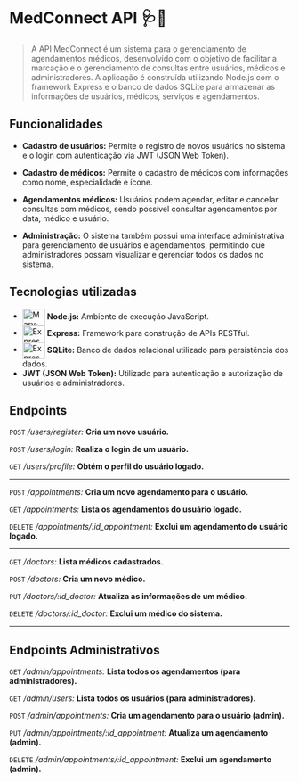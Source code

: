 # MedConnect API 🩺💉
> A API MedConnect é um sistema para o gerenciamento de agendamentos médicos, desenvolvido com o objetivo de facilitar a marcação e o gerenciamento de consultas entre usuários, médicos e administradores. A aplicação é construída utilizando Node.js com o framework Express e o banco de dados SQLite para armazenar as informações de usuários, médicos, serviços e agendamentos.

## Funcionalidades

- **Cadastro de usuários:** Permite o registro de novos usuários no sistema e o login com autenticação via JWT (JSON Web Token).

- **Cadastro de médicos:** Permite o cadastro de médicos com informações como nome, especialidade e ícone.

- **Agendamentos médicos:** Usuários podem agendar, editar e cancelar consultas com médicos, sendo possível consultar agendamentos por data, médico e usuário.

- **Administração:** O sistema também possui uma interface administrativa para gerenciamento de usuários e agendamentos, permitindo que administradores possam visualizar e gerenciar todos os dados no sistema.

## Tecnologias utilizadas

- <img align="center" alt="Mary-node" height="30" width="40" src="https://devicon-website.vercel.app/api/nodejs/original.svg"> **Node.js:** Ambiente de execução JavaScript.
- <img align="center" alt="Express" height="30" width="40" src="https://devicon-website.vercel.app/api/express/original.svg?color=%23FFFFFF"></img> **Express:** Framework para construção de APIs RESTful.
- <img align="center" alt="Express" height="30" width="40" src="https://devicon-website.vercel.app/api/sqlite/original.svg"></img> **SQLite:** Banco de dados relacional utilizado para persistência dos dados.
- **JWT (JSON Web Token):** Utilizado para autenticação e autorização de usuários e administradores.
## Endpoints
`POST` */users/register:* __Cria um novo usuário.__

`POST` */users/login:* __Realiza o login de um usuário.__

`GET` */users/profile:* __Obtém o perfil do usuário logado.__

***

`POST` */appointments:* __Cria um novo agendamento para o usuário.__

`GET` */appointments:* __Lista os agendamentos do usuário logado.__

`DELETE` */appointments/:id_appointment:* __Exclui um agendamento do usuário logado.__

***

`GET` */doctors:*  __Lista médicos cadastrados.__

`POST` */doctors:* __Cria um novo médico.__

`PUT` */doctors/:id_doctor:* __Atualiza as informações de um médico.__

`DELETE` */doctors/:id_doctor:* __Exclui um médico do sistema.__

***

## Endpoints Administrativos
`GET` */admin/appointments:* __Lista todos os agendamentos (para administradores).__

`GET` */admin/users:* __Lista todos os usuários (para administradores).__

`POST` */admin/appointments:* __Cria um agendamento para o usuário (admin).__

`PUT` */admin/appointments/:id_appointment:* __Atualiza um agendamento (admin).__

`DELETE` */admin/appointments/:id_appointment:* __Exclui um agendamento (admin).__
